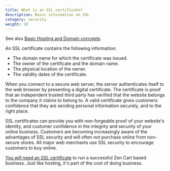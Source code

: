 ```yaml
---
title: What is an SSL certificate? 
description: Basic information on SSL
category: security 
weight: 10
---
```


See also [Basic Hosting and Domain concepts](/user/first_steps/hosting/). 

An SSL certificate contains the following information:  

- The domain name for which the certificate was issued.  
- The owner of the certificate and the domain name.  
- The physical location of the owner.  
- The validity dates of the certificate.  

When you connect to a secure web server, the server authenticates itself to the web browser by presenting a digital certificate. The certificate is proof that an independent trusted third party has verified that the website belongs to the company it claims to belong to. A valid certificate gives customers confidence that they are sending personal information securely, and to the right place.  

SSL certificates can provide you with non-forgeable proof of your website's identity, and customer confidence in the integrity and security of your online business. Customers are becoming increasingly aware of the advantages of SSL security and will often not purchase online from non-secure stores. All major web merchants use SSL security to encourage customers to buy online.

[You will need an SSL certificate](/user/first_steps/yes_you_need_ssl/) to run a successful Zen Cart based business. Just like hosting, it's part of the cost of doing business. 

